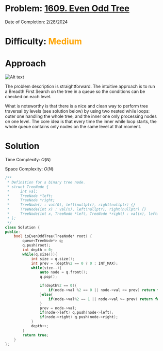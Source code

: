 # Problem: [1609. Even Odd Tree](https://leetcode.com/problems/even-odd-tree/description/)
Date of Completion: 2/28/2024
# Difficulty: <span style="color:orange">Medium</span>

# Approach
<img title="a title" alt="Alt text" src="https://assets.leetcode.com/uploads/2020/09/15/sample_1_1966.png">

The problem description is straightforward. The intuitive approach is to run a Breadth First Search on the tree in a queue so the conditions can be checked on each level.

What is noteworthy is that there is a nice and clean way to perform tree traversal by levels (see solution below) by using two nested while loops: outer one handling the whole tree, and the inner one only processing nodes on one level. The core idea is that every time the inner while loop starts, the whole queue contains only nodes on the same level at that moment. 


# Solution
Time Complexity: $O(N)$

Space Complexity: $O(N)$

``` cpp
/**
 * Definition for a binary tree node.
 * struct TreeNode {
 *     int val;
 *     TreeNode *left;
 *     TreeNode *right;
 *     TreeNode() : val(0), left(nullptr), right(nullptr) {}
 *     TreeNode(int x) : val(x), left(nullptr), right(nullptr) {}
 *     TreeNode(int x, TreeNode *left, TreeNode *right) : val(x), left(left), right(right) {}
 * };
 */
class Solution {
public:
    bool isEvenOddTree(TreeNode* root) {
        queue<TreeNode*> q;
        q.push(root);
        int depth = 0;
        while(q.size()){
            int size = q.size();
            int prev = (depth%2 == 0 ? 0 : INT_MAX);
            while(size--){
                auto node = q.front();
                q.pop();

                if(depth%2 == 0){
                    if(node->val %2 == 0 || node->val <= prev) return false;
                }else{
                    if(node->val%2 == 1 || node->val >= prev) return false;
                }
                prev = node->val;
                if(node->left) q.push(node->left);
                if(node->right) q.push(node->right);
            }
            depth++;
        }
        return true;
    }
};
```